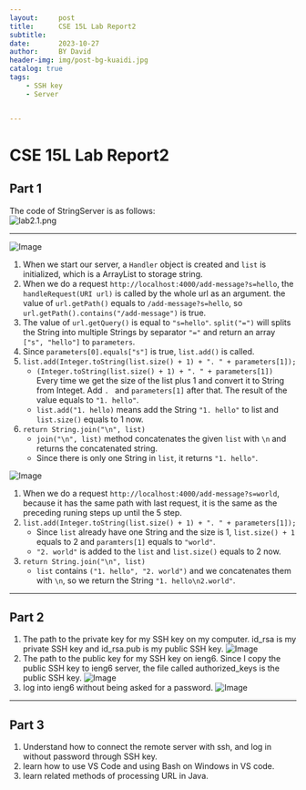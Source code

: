```yaml
---
layout:     post
title:      CSE 15L Lab Report2
subtitle:   
date:       2023-10-27
author:     BY David
header-img: img/post-bg-kuaidi.jpg
catalog: true
tags:
    - SSH key
    - Server


---
```


# CSE 15L Lab Report2

## Part 1  
The code of StringServer is as follows:  
![lab2.1.png](https://raw.githubusercontent.com/SoulCoder3/cse15l-lab-report2/main/lab2.1.png)  

***  


![Image](https://raw.githubusercontent.com/SoulCoder3/cse15l-lab-report2/main/lab2.2.png)  
1. When we start our server, a `Handler` object is created and `list` is initialized, which is a ArrayList to storage string.  
2. When we do a request `http://localhost:4000/add-message?s=hello`, the `handleRequest(URI url)` is called by the whole url as an argument. the value of `url.getPath()` equals to `/add-message?s=hello`, so `url.getPath().contains("/add-message")` is true.
3. The value of `url.getQuery()` is equal to `"s=hello"`. `split("=")` will splits the String into multiple Strings by separator `"="` and return an array `["s", "hello"]` to `parameters`.
4. Since `parameters[0].equals["s"]` is true, `list.add()` is called.
5. `list.add(Integer.toString(list.size() + 1) + ". " + parameters[1]);`
   - `(Integer.toString(list.size() + 1) + ". " + parameters[1])` Every time we get the size of the list plus 1 and convert it to String from Integet. Add `. ` and `parameters[1]` after that. The result of the value equals to `"1. hello"`.
   - `list.add("1. hello)` means add the String `"1. hello"` to list and `list.size()` equals to 1 now.  
6. `return String.join("\n", list)`
   - `join("\n", list)` method concatenates the given `list` with `\n` and returns the concatenated string.
   - Since there is only one String in `list`, it returns `"1. hello"`.

![Image](https://raw.githubusercontent.com/SoulCoder3/cse15l-lab-report2/main/lanb2.3.png)  
1. When we do a request `http://localhost:4000/add-message?s=world`, because it has the same path with last request, it is the same as the preceding runing steps up until the 5 step.
2. `list.add(Integer.toString(list.size() + 1) + ". " + parameters[1]);`
   - Since `list` already have one String and the size is 1, `list.size() + 1` equals to 2 and `paramters[1]` equals to `"world"`.
   - `"2. world"` is added to the `list` and `list.size()` equals to 2 now.
3. `return String.join("\n", list)`
   - `list` contains `("1. hello", "2. world")` and we concatenates them with `\n`, so we return the String `"1. hello\n2.world"`.

***

## Part 2
1. The path to the private key for my SSH key on my computer. id_rsa is my private SSH key and id_rsa.pub is my public SSH key.
![Image](https://raw.githubusercontent.com/SoulCoder3/cse15l-lab-report2/main/lab2.4.png)
1. The path to the public key for my SSH key on ieng6. Since I copy the public SSH key to ieng6 server, the file called authorized_keys is the public SSH key.
![Image](https://raw.githubusercontent.com/SoulCoder3/cse15l-lab-report2/main/lab2.6.png)
1. log into ieng6 without being asked for a password.
![Image](https://raw.githubusercontent.com/SoulCoder3/cse15l-lab-report2/main/lab2.5.png)

***  

## Part 3
1. Understand how to connect the remote server with ssh, and log in without password through SSH key.
2. learn how to use VS Code and using Bash on Windows in VS code.
3. learn related methods of processing URL in Java.

